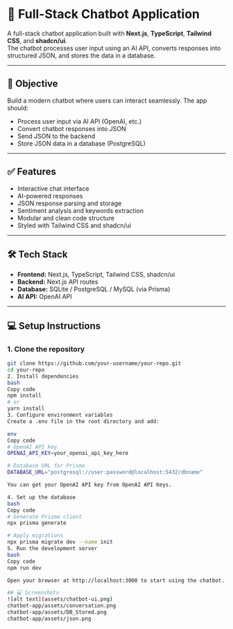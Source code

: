 # 🤖 Full-Stack Chatbot Application

A full-stack chatbot application built with **Next.js**, **TypeScript**, **Tailwind CSS**, and **shadcn/ui**.  
The chatbot processes user input using an AI API, converts responses into structured JSON, and stores the data in a database.

---

## 🎯 Objective

Build a modern chatbot where users can interact seamlessly. The app should:

- Process user input via AI API (OpenAI, etc.)
- Convert chatbot responses into JSON
- Send JSON to the backend
- Store JSON data in a database (PostgreSQL)

---

## ✅ Features

- Interactive chat interface 
- AI-powered responses
- JSON response parsing and storage
- Sentiment analysis and keywords extraction
- Modular and clean code structure
- Styled with Tailwind CSS and shadcn/ui

---

## 🛠️ Tech Stack

- **Frontend:** Next.js, TypeScript, Tailwind CSS, shadcn/ui  
- **Backend:** Next.js API routes  
- **Database:** SQLite / PostgreSQL / MySQL (via Prisma)  
- **AI API:** OpenAI API  

---



## 💻 Setup Instructions

### 1. Clone the repository
```bash
git clone https://github.com/your-username/your-repo.git
cd your-repo
2. Install dependencies
bash
Copy code
npm install
# or
yarn install
3. Configure environment variables
Create a .env file in the root directory and add:

env
Copy code
# OpenAI API key
OPENAI_API_KEY=your_openai_api_key_here

# Database URL for Prisma
DATABASE_URL="postgresql://user:password@localhost:5432/dbname"

You can get your OpenAI API key from OpenAI API Keys.

4. Set up the database
bash
Copy code
# Generate Prisma client
npx prisma generate

# Apply migrations
npx prisma migrate dev --name init
5. Run the development server
bash
Copy code
npm run dev

Open your browser at http://localhost:3000 to start using the chatbot.

## 💻 Screenshots
![alt text](assets/chatbot-ui.png)
chatbot-app/assets/conversation.png
chatbot-app/assets/DB_Stored.png
chatbot-app/assets/json.png
